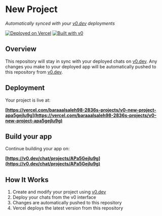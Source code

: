 # New Project

*Automatically synced with your [v0.dev](https://v0.dev) deployments*

[![Deployed on Vercel](https://img.shields.io/badge/Deployed%20on-Vercel-black?style=for-the-badge&logo=vercel)](https://vercel.com/baraaalsaleh98-2836s-projects/v0-new-project-apa5gejlu9g)
[![Built with v0](https://img.shields.io/badge/Built%20with-v0.dev-black?style=for-the-badge)](https://v0.dev/chat/projects/APa5Gejlu9g)

## Overview

This repository will stay in sync with your deployed chats on [v0.dev](https://v0.dev).
Any changes you make to your deployed app will be automatically pushed to this repository from [v0.dev](https://v0.dev).

## Deployment

Your project is live at:

**[https://vercel.com/baraaalsaleh98-2836s-projects/v0-new-project-apa5gejlu9g](https://vercel.com/baraaalsaleh98-2836s-projects/v0-new-project-apa5gejlu9g)**

## Build your app

Continue building your app on:

**[https://v0.dev/chat/projects/APa5Gejlu9g](https://v0.dev/chat/projects/APa5Gejlu9g)**

## How It Works

1. Create and modify your project using [v0.dev](https://v0.dev)
2. Deploy your chats from the v0 interface
3. Changes are automatically pushed to this repository
4. Vercel deploys the latest version from this repository